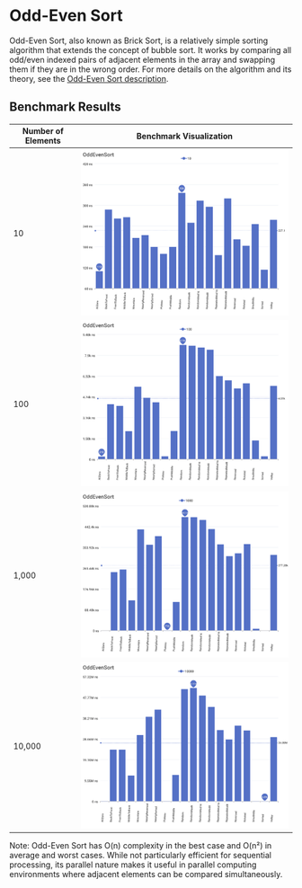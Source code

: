 # Odd-Even Sort

Odd-Even Sort, also known as Brick Sort, is a relatively simple sorting algorithm that extends the concept of bubble sort. It works by comparing all odd/even indexed pairs of adjacent elements in the array and swapping them if they are in the wrong order. For more details on the algorithm and its theory, see the [Odd-Even Sort description](https://en.wikipedia.org/wiki/Odd–even_sort).

## Benchmark Results

| Number of Elements | Benchmark Visualization                                                                   |
| ------------------ | ----------------------------------------------------------------------------------------- |
| 10                 | <img src="../../images/perf/algo/OddEvenSort_cat_d_series_s_10$_bars.svg" width="600">    |
| 100                | <img src="../../images/perf/algo/OddEvenSort_cat_d_series_s_100$_bars.svg" width="600">   |
| 1,000              | <img src="../../images/perf/algo/OddEvenSort_cat_d_series_s_1000$_bars.svg" width="600">  |
| 10,000             | <img src="../../images/perf/algo/OddEvenSort_cat_d_series_s_10000$_bars.svg" width="600"> |

Note: Odd-Even Sort has O(n) complexity in the best case and O(n²) in average and worst cases. While not particularly efficient for sequential processing, its parallel nature makes it useful in parallel computing environments where adjacent elements can be compared simultaneously.